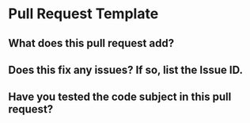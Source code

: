 # Pull Request Template

## What does this pull request add?

## Does this fix any issues? If so, list the Issue ID.

## Have you tested the code subject in this pull request?
